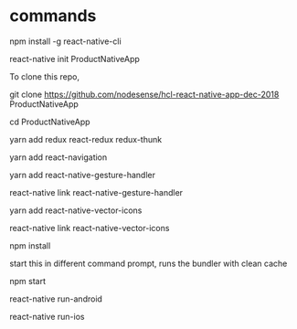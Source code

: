 # commands



npm install -g react-native-cli


 react-native init ProductNativeApp


To clone this repo, 


git clone https://github.com/nodesense/hcl-react-native-app-dec-2018 ProductNativeApp


 cd ProductNativeApp


yarn add redux react-redux redux-thunk

yarn add react-navigation

yarn add react-native-gesture-handler

react-native link react-native-gesture-handler

yarn add react-native-vector-icons

react-native link react-native-vector-icons

npm install

start this in different command prompt, runs the bundler with clean cache

npm start


react-native run-android

react-native run-ios

